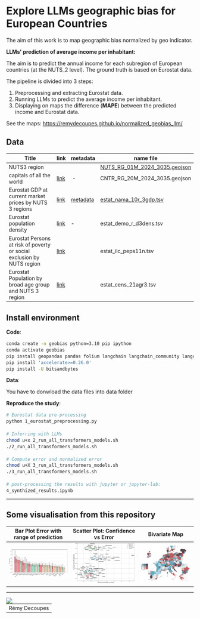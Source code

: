 # Explore LLMs geographic bias for European Countries

The aim of this work is to map geographic bias normalized by geo indicator.

**LLMs' prediction of average income per inhabitant:**

The aim is to predict the annual income for each subregion of European countries (at the NUTS_2 level). The ground truth is based on Eurostat data.

The pipeline is divided into 3 steps:

1. Preprocessing and extracting Eurostat data.
2. Running LLMs to predict the average income per inhabitant.
3. Displaying on maps the difference (**MAPE**) between the predicted income and Eurostat data.

See the maps: https://remydecoupes.github.io/normalized_geobias_llm/


## Data

| Title | link | metadata | name file |
|---|---|---|---|
| NUTS3 region| | | [NUTS_RG_01M_2024_3035.geojson](./data/NUTS_RG_01M_2024_3035.geojson)|
| capitals of all the world | [link](https://ec.europa.eu/eurostat/web/gisco/geodata/administrative-units/countries) | - | CNTR_RG_20M_2024_3035.geojson |
| Eurostat GDP at current market prices by NUTS 3 regions| [link](https://ec.europa.eu/eurostat/web/main/data/database) | [metadata](https://ec.europa.eu/eurostat/cache/metadata/en/reg_eco10_esms.htm) | [estat_nama_10r_3gdp.tsv](./data/estat_nama_10r_3gdp.tsv) |
| Eurostat population density| [link](https://ec.europa.eu/eurostat/api/dissemination/sdmx/2.1/data/demo_r_d3dens/?format=TSV&compressed=true) | - | estat_demo_r_d3dens.tsv | 
| Eurostat Persons at risk of poverty or social exclusion by NUTS region  | [link](https://ec.europa.eu/eurostat/api/dissemination/sdmx/2.1/data/ilc_peps11n/?format=TSV&compressed=true) |  | estat_ilc_peps11n.tsv |
| Eurostat Population by broad age group and NUTS 3 region  | [link](https://ec.europa.eu/eurostat/api/dissemination/sdmx/2.1/data/cens_21agr3/?format=TSV&compressed=true) |  | estat_cens_21agr3.tsv |

## Install environment

**Code**:

```bash
conda create -n geobias python=3.10 pip ipython
conda activate geobias 
pip install geopandas pandas folium langchain langchain_community langchain_core timeout_decorator langchain_openai matplotlib pycountry torch transformers datasets seaborn
pip install 'accelerate>=0.26.0'
pip install -U bitsandbytes
```

**Data**: 

You have to donwload the data files into data folder

**Reproduce the study**:
```bash
# Eurostat data pre-processing
python 1_eurostat_preprocessing.py

# Inferring with LLMs
chmod u+x 2_run_all_transformers_models.sh
./2_run_all_transformers_models.sh

# Compute error and normalized error
chmod u+X 3_run_all_transformers_models.sh
./3_run_all_transformers_models.sh

# post-processing the results with jupyter or jupyter-lab:
4_synthized_results.ipynb
```
-------
## Some visualisation from this repository

| Bar Plot Error with range of prediction                       | Scatter Plot: Confidence vs Error                  | Bivariate Map                                  |
|--------------------------------------------------------|---------------------------------------------------|------------------------------------------------|
| ![](figs/barplot_error_with_deviation.png)             | ![](figs/scatter_plot_global_picture.png)         | ![](figs/bivariate_llama-70B_poverty.png)      |


-------
<img align="left" src="https://www.umr-tetis.fr/images/logo-header-tetis.png">


|           |
|----------------------|
| Rémy Decoupes        |